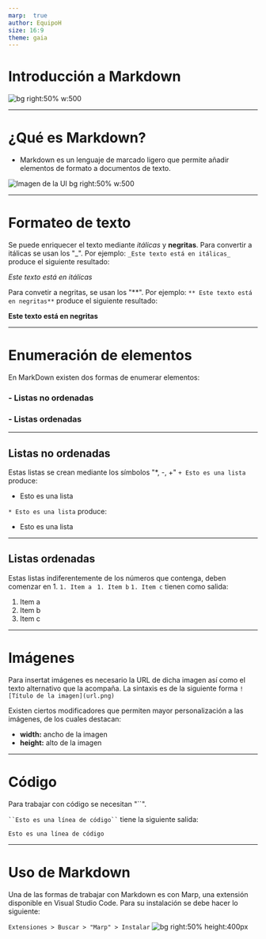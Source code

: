 ```yaml
---
marp:  true
author: EquipoH
size: 16:9 
theme: gaia
---
```

# Introducción a Markdown
![bg right:50% w:500](https://upload.wikimedia.org/wikipedia/commons/thumb/4/48/Markdown-mark.svg/1200px-Markdown-mark.svg.png)

---
# ¿Qué es Markdown?
* Markdown es un lenguaje de marcado ligero que permite añadir elementos de formato a documentos de texto. 

![Imagen de la UI bg right:50% w:500](https://static.platzi.com/media/user_upload/markdown-e22ab125-1b09-442f-a767-82b3408264ee.jpg)

---
# Formateo de texto
Se puede enriquecer el texto mediante _itálicas_ y **negritas**.
Para convertir a itálicas se usan los "_". Por ejemplo: 
`_Este texto está en itálicas_`  produce el siguiente resultado:

_Este texto está en itálicas_

Para convetir a negritas, se usan los "**". Por ejemplo:
`** Este texto está en negritas**`  produce el siguiente resultado:

**Este texto está en negritas**

---
# Enumeración de elementos
En MarkDown existen dos formas de enumerar elementos:

### - Listas no ordenadas

### - Listas ordenadas

---
## Listas no ordenadas
Estas listas se crean mediante los símbolos "*, -, +"
`+ Esto es una lista` produce:
+ Esto es una lista

`* Esto es una lista` produce:
* Esto es una lista
---
## Listas ordenadas
Estas listas indiferentemente de los números que contenga, deben comenzar en 1.
`1. Item a `
`1. Item b`
`1. Item c` tienen como salida:
1. Item a
1. Item b
1. Item c

---
# Imágenes
Para insertat imágenes es necesario la URL de dicha imagen así como el texto alternativo que la acompaña. La sintaxis es de la siguiente forma
`![Título de la imagen](url.png)`

Existen ciertos modificadores que permiten mayor personalización a las imágenes, de los cuales destacan:
* **width:** ancho de la imagen
* **height:** alto de la imagen

---
# Código
Para trabajar con código se necesitan "``".

` ``Esto es una línea de código`` ` tiene la siguiente salida:

`Esto es una línea de código`

---
# Uso de Markdown
Una de las formas de trabajar con Markdown es con Marp, una extensión disponible en Visual Studio Code.
Para su instalación se debe hacer lo siguiente:

`Extensiones > Buscar > "Marp" > Instalar`
![bg right:50% height:400px](https://raw.githubusercontent.com/marp-team/marp-vscode/main/docs/screenshot.png)